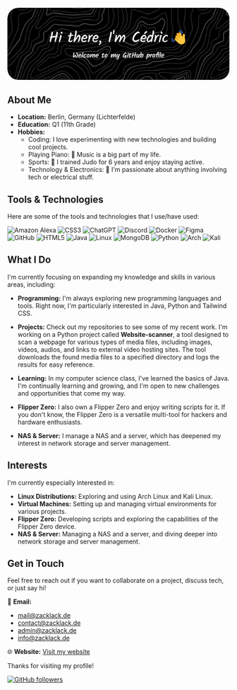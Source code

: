 ![Header](./github-header-image.png)

## About Me

- **Location:** Berlin, Germany (Lichterfelde)
- **Education:** Q1 (11th Grade)
- **Hobbies:**
  - Coding: I love experimenting with new technologies and building cool projects.
  - Playing Piano: 🎹 Music is a big part of my life.
  - Sports: 🥋 I trained Judo for 6 years and enjoy staying active.
  - Technology & Electronics: 🔌 I'm passionate about anything involving tech or electrical stuff.

## Tools & Technologies

Here are some of the tools and technologies that I use/have used:

![Amazon Alexa](https://img.shields.io/badge/amazon%20alexa-52b5f7?style=for-the-badge&logo=amazon%20alexa&logoColor=white)
![CSS3](https://img.shields.io/badge/css3-%231572B6.svg?style=for-the-badge&logo=css3&logoColor=white)
![ChatGPT](https://img.shields.io/badge/chatGPT-74aa9c?style=for-the-badge&logo=openai&logoColor=white)
![Discord](https://img.shields.io/badge/Discord-%235865F2.svg?style=for-the-badge&logo=discord&logoColor=white)
![Docker](https://img.shields.io/badge/docker-%230db7ed.svg?style=for-the-badge&logo=docker&logoColor=white)
![Figma](https://img.shields.io/badge/figma-%23F24E1E.svg?style=for-the-badge&logo=figma&logoColor=white)
![GitHub](https://img.shields.io/badge/github-%23121011.svg?style=for-the-badge&logo=github&logoColor=white)
![HTML5](https://img.shields.io/badge/html5-%23E34F26.svg?style=for-the-badge&logo=html5&logoColor=white)
![Java](https://img.shields.io/badge/java-%23ED8B00.svg?style=for-the-badge&logo=openjdk&logoColor=white)
![Linux](https://img.shields.io/badge/Linux-FCC624?style=for-the-badge&logo=linux&logoColor=black)
![MongoDB](https://img.shields.io/badge/MongoDB-%234ea94b.svg?style=for-the-badge&logo=mongodb&logoColor=white)
![Python](https://img.shields.io/badge/python-3670A0?style=for-the-badge&logo=python&logoColor=ffdd54)
![Arch](https://img.shields.io/badge/Arch%20Linux-1793D1?logo=arch-linux&logoColor=fff&style=for-the-badge)
![Kali](https://img.shields.io/badge/Kali-268BEE?style=for-the-badge&logo=kalilinux&logoColor=white)

## What I Do

I'm currently focusing on expanding my knowledge and skills in various areas, including:

- **Programming:** I'm always exploring new programming languages and tools. Right now, I'm particularly interested in Java, Python and Tailwind CSS.
- **Projects:** Check out my repositories to see some of my recent work. I'm working on a Python project called **Website-scanner**, a tool designed to scan a webpage for various types of media files, including images, videos, audios, and links to external video hosting sites. The tool downloads the found media files to a specified directory and logs the results for easy reference.

- **Learning:** In my computer science class, I've learned the basics of Java. I'm continually learning and growing, and I'm open to new challenges and opportunities that come my way.
- **Flipper Zero:** I also own a Flipper Zero and enjoy writing scripts for it. If you don't know, the Flipper Zero is a versatile multi-tool for hackers and hardware enthusiasts.
- **NAS & Server:** I manage a NAS and a server, which has deepened my interest in network storage and server management.

## Interests

I'm currently especially interested in:

- **Linux Distributions:** Exploring and using Arch Linux and Kali Linux.
- **Virtual Machines:** Setting up and managing virtual environments for various projects.
- **Flipper Zero:** Developing scripts and exploring the capabilities of the Flipper Zero device.
- **NAS & Server:** Managing a NAS and a server, and diving deeper into network storage and server management.

## Get in Touch

Feel free to reach out if you want to collaborate on a project, discuss tech, or just say hi!

📧 **Email:**  
- [mail@zacklack.de](mailto:mail@zacklack.de)  
- [contact@zacklack.de](mailto:contact@zacklack.de)  
- [admin@zacklack.de](mailto:admin@zacklack.de)  
- [info@zacklack.de](mailto:info@zacklack.de)

🌐 **Website:** [Visit my website](https://zacklack.de)

Thanks for visiting my profile!

[![GitHub followers](https://img.shields.io/github/followers/Zzackllack?style=social)](https://github.com/Zzackllack)
